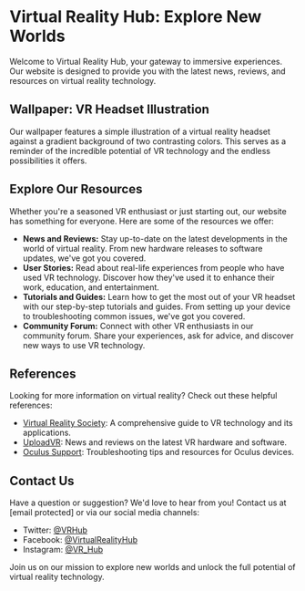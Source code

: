 <!--font:Barlow Condensed-->

# Virtual Reality Hub: Explore New Worlds

Welcome to Virtual Reality Hub, your gateway to immersive experiences. Our website is designed to provide you with the latest news, reviews, and resources on virtual reality technology. 

## Wallpaper: VR Headset Illustration

Our wallpaper features a simple illustration of a virtual reality headset against a gradient background of two contrasting colors. This serves as a reminder of the incredible potential of VR technology and the endless possibilities it offers.

## Explore Our Resources

Whether you're a seasoned VR enthusiast or just starting out, our website has something for everyone. Here are some of the resources we offer:

- **News and Reviews:** Stay up-to-date on the latest developments in the world of virtual reality. From new hardware releases to software updates, we've got you covered.
- **User Stories:** Read about real-life experiences from people who have used VR technology. Discover how they've used it to enhance their work, education, and entertainment.
- **Tutorials and Guides:** Learn how to get the most out of your VR headset with our step-by-step tutorials and guides. From setting up your device to troubleshooting common issues, we've got you covered.
- **Community Forum:** Connect with other VR enthusiasts in our community forum. Share your experiences, ask for advice, and discover new ways to use VR technology.

## References

Looking for more information on virtual reality? Check out these helpful references:

- [Virtual Reality Society](#): A comprehensive guide to VR technology and its applications.
- [UploadVR](#): News and reviews on the latest VR hardware and software.
- [Oculus Support](#): Troubleshooting tips and resources for Oculus devices.

## Contact Us

Have a question or suggestion? We'd love to hear from you! Contact us at [email protected] or via our social media channels:

- Twitter: [@VRHub](#)
- Facebook: [@VirtualRealityHub](#)
- Instagram: [@VR_Hub](#)

Join us on our mission to explore new worlds and unlock the full potential of virtual reality technology.

<!--

Write me content for website with wallpaper which alt text is:

"A wallpaper with a simple illustration of a virtual reality headset, against a gradient background of two contrasting colors."

The name/title of the page should not be 1:1 copy of the alt text but rather a real content of the website which is using this wallpaper.

- Use markdown format 
- Start with heading
- Heading should be short and concise
- The content should look like a real website 
- The website should not be about the wallpaper, wallpaper is just a related background
- Heading should be contain work "wallpaper" or "background"
- Include real sections like references, contact, user stories, etc. use things relevant to the page purpose.
- Feel free to use structure like headings, bullets, numbering, blockquotes, paragraphs, horizontal lines, etc.
- You can use formatting like bold or _italic_
- You can include UTF-8 emojis
- Links should be only #hash anchors (and you can refer to the document itself)
- Do not include images


---


# Virtual Reality Hub: Explore New Worlds

Welcome to Virtual Reality Hub, your gateway to immersive experiences. Our website is designed to provide you with the latest news, reviews, and resources on virtual reality technology. 

## Wallpaper: VR Headset Illustration

Our wallpaper features a simple illustration of a virtual reality headset against a gradient background of two contrasting colors. This serves as a reminder of the incredible potential of VR technology and the endless possibilities it offers.

## Explore Our Resources

Whether you're a seasoned VR enthusiast or just starting out, our website has something for everyone. Here are some of the resources we offer:

- **News and Reviews:** Stay up-to-date on the latest developments in the world of virtual reality. From new hardware releases to software updates, we've got you covered.
- **User Stories:** Read about real-life experiences from people who have used VR technology. Discover how they've used it to enhance their work, education, and entertainment.
- **Tutorials and Guides:** Learn how to get the most out of your VR headset with our step-by-step tutorials and guides. From setting up your device to troubleshooting common issues, we've got you covered.
- **Community Forum:** Connect with other VR enthusiasts in our community forum. Share your experiences, ask for advice, and discover new ways to use VR technology.

## References

Looking for more information on virtual reality? Check out these helpful references:

- [Virtual Reality Society](#): A comprehensive guide to VR technology and its applications.
- [UploadVR](#): News and reviews on the latest VR hardware and software.
- [Oculus Support](#): Troubleshooting tips and resources for Oculus devices.

## Contact Us

Have a question or suggestion? We'd love to hear from you! Contact us at [email protected] or via our social media channels:

- Twitter: [@VRHub](#)
- Facebook: [@VirtualRealityHub](#)
- Instagram: [@VR_Hub](#)

Join us on our mission to explore new worlds and unlock the full potential of virtual reality technology.

-->
